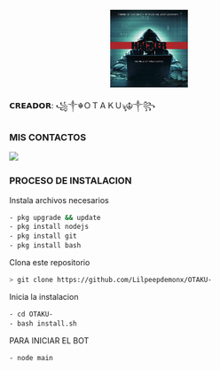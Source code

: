 <p align="center">
<img src="./media/images (3).jpeg" width="140" height="140"/></p>
𝗖𝗥𝗘𝗔𝗗𝗢𝗥: ꧁༒☬ＯＴＡＫＵৡ☬༒꧂

### MIS CONTACTOS
<p>
<a href="http://wa.me/+51914261272" target="blank"><img src="https://img.shields.io/badge/Whatsapp-30302f?style=flat&logo=whatsapp" /></a>

</p>

### PROCESO DE INSTALACION
Instala archivos necesarios
```bash
- pkg upgrade && update
- pkg install nodejs
- pkg install git
- pkg install bash
```
Clona este repositorio
 ```bash
> git clone https://github.com/Lilpeepdemonx/OTAKU-
```
Inicia la instalacion
```bash
- cd OTAKU-
- bash install.sh
```
PARA INICIAR EL BOT

 ```bash
- node main

```

